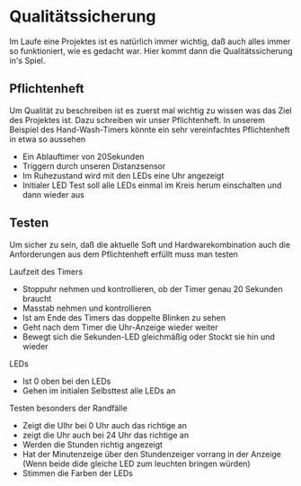 Qualitätssicherung
==================

Im Laufe eine Projektes ist es natürlich immer wichtig, daß auch alles immer so funktioniert, wie 
es gedacht war. Hier kommt dann die Qualitätssicherung in's Spiel.

Pflichtenheft
-------------
Um Qualität zu beschreiben ist es zuerst mal wichtig zu wissen was das Ziel des Projektes ist. Dazu schreiben wir unser Pflichtenheft.
In unserem Beispiel des Hand-Wash-Timers könnte ein sehr vereinfachtes Pflichtenheft in etwa so aussehen

 - Ein Ablauftimer von 20Sekunden
 - Triggern durch unseren Distanzsensor
 - Im Ruhezustand wird mit den LEDs eine Uhr angezeigt
 - Initialer LED Test soll alle LEDs einmal im Kreis herum einschalten und dann wieder aus
  
Testen
------
Um sicher zu sein, daß die aktuelle Soft und Hardwarekombination auch die Anforderungen aus dem Pflichtenheft erfüllt muss man testen

Laufzeit des Timers
 - Stoppuhr nehmen und kontrollieren, ob der Timer genau 20 Sekunden braucht
 - Masstab nehmen und kontrollieren  
 - Ist am Ende des Timers das doppelte Blinken zu sehen
 - Geht nach dem Timer die Uhr-Anzeige wieder weiter
 - Bewegt sich die Sekunden-LED gleichmäßig oder Stockt sie hin und wieder
 
LEDs
 - Ist 0 oben bei den LEDs
 - Gehen im initialen Selbsttest alle LEDs an
  
 
Testen besonders der Randfälle
 - Zeigt die UIhr bei 0 Uhr auch das richtige an
 - zeigt die Uhr auch bei 24 Uhr das richtige an
 - Werden die Stunden richtig angezeigt
 - Hat der Minutenzeige über den Stundenzeiger vorrang in der Anzeige (Wenn beide dide gleiche LED zum leuchten bringen würden)
  - Stimmen die Farben der LEDs
   

  
  